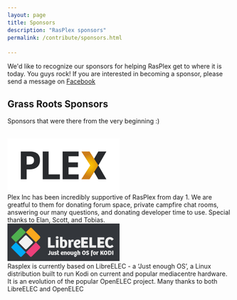 ```yaml
---
layout: page
title: Sponsors
description: "RasPlex sponsors"
permalink: /contribute/sponsors.html

---
```


We'd like to recognize our sponsors for helping RasPlex get to where it is today. You guys rock! If you are interested in becoming a sponsor, please send a message on <a href="https://www.facebook.com/Rasplex" target="_blank">Facebook</a>

## Grass Roots Sponsors

Sponsors that were there from the very beginning :)

<div class="row-fluid"> </div>
  <div class="row-fluid">
  <div class="span4"><a href="https://plex.tv/" target="_blank"><img width="50%" height="50%" src="/images/Plex-logo-official.png" alt="" /></a></div>
  <div class="span8">Plex Inc has been incredibly supportive of RasPlex from day 1. We are greatful to them for donating forum space, private campfire chat rooms, answering our many questions, and donating developer time to use. Special thanks to Elan, Scott, and Tobias.</div>
</div>

<div class="row-fluid">
  <div class="span4"><a href="https://libreelec.tv/" target="_blank"><img width="50%" height="50%" src="/images/libreelec_logo.jpg" alt="" /></a></div>
  <div class="span8">Rasplex is currently based on LibreELEC  - a ‘Just enough OS’, a Linux distribution built to run Kodi on current and popular mediacentre hardware. It is an evolution of the popular OpenELEC project. Many thanks to both LibreELEC and OpenELEC</div>
</div>
<!-- 
dale.hamel@rasplex.com mailbox is down, use facebook
-->
